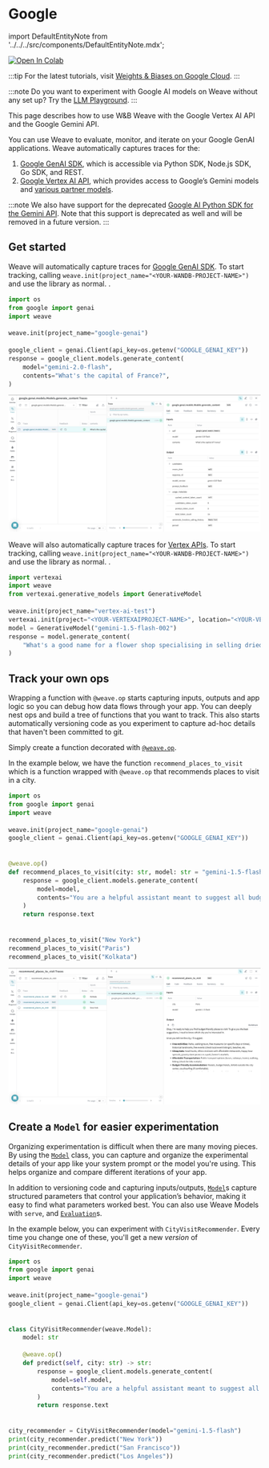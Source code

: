 # Google

import DefaultEntityNote from '../../../src/components/DefaultEntityNote.mdx';

<a target="_blank" href="https://github.com/wandb/examples/blob/master/weave/docs/quickstart_google.ipynb">
  <img src="https://colab.research.google.com/assets/colab-badge.svg" alt="Open In Colab"/>
</a>

:::tip
For the latest tutorials, visit [Weights & Biases on Google Cloud](https://wandb.ai/site/partners/googlecloud/).
:::

:::note
Do you want to experiment with Google AI models on Weave without any set up? Try the [LLM Playground](../tools/playground.md).
:::

This page describes how to use W&B Weave with the Google Vertex AI API and the Google Gemini API.

You can use Weave to evaluate, monitor, and iterate on your Google GenAI applications. Weave automatically captures traces for the:

1. [Google GenAI SDK](https://github.com/googleapis/python-genai), which is accessible via Python SDK, Node.js SDK, Go SDK, and REST.
2. [Google Vertex AI API](https://cloud.google.com/vertex-ai/docs), which provides access to Google’s Gemini models and [various partner models](https://cloud.google.com/vertex-ai/generative-ai/docs/partner-models/use-partner-models).

:::note
We also have support for the deprecated [Google AI Python SDK for the Gemini API](https://github.com/google-gemini/deprecated-generative-ai-python). Note that this support is deprecated as well and will be removed in a future version.
:::

## Get started

Weave will automatically capture traces for [Google GenAI SDK](https://github.com/googleapis/python-genai). To start tracking, calling `weave.init(project_name="<YOUR-WANDB-PROJECT-NAME>")` and use the library as normal. <DefaultEntityNote />.

```python
import os
from google import genai
import weave

weave.init(project_name="google-genai")

google_client = genai.Client(api_key=os.getenv("GOOGLE_GENAI_KEY"))
response = google_client.models.generate_content(
    model="gemini-2.0-flash",
    contents="What's the capital of France?",
)
```

[![dspy_trace.png](imgs/google-genai-trace.png)](https://wandb.ai/geekyrakshit/google-genai/weave/traces)

Weave will also automatically capture traces for [Vertex APIs](https://github.com/googleapis/python-aiplatform/tree/main/vertexai/generative_models). To start tracking, calling `weave.init(project_name="<YOUR-WANDB-PROJECT-NAME>")` and use the library as normal. <DefaultEntityNote />.

```python
import vertexai
import weave
from vertexai.generative_models import GenerativeModel

weave.init(project_name="vertex-ai-test")
vertexai.init(project="<YOUR-VERTEXAIPROJECT-NAME>", location="<YOUR-VERTEXAI-PROJECT-LOCATION>")
model = GenerativeModel("gemini-1.5-flash-002")
response = model.generate_content(
    "What's a good name for a flower shop specialising in selling dried flower bouquets?"
)
```

## Track your own ops

Wrapping a function with `@weave.op` starts capturing inputs, outputs and app logic so you can debug how data flows through your app. You can deeply nest ops and build a tree of functions that you want to track. This also starts automatically versioning code as you experiment to capture ad-hoc details that haven't been committed to git.

Simply create a function decorated with [`@weave.op`](/guides/tracking/ops).

In the example below, we have the function `recommend_places_to_visit` which is a function wrapped with `@weave.op` that recommends places to visit in a city.

```python
import os
from google import genai
import weave

weave.init(project_name="google-genai")
google_client = genai.Client(api_key=os.getenv("GOOGLE_GENAI_KEY"))


@weave.op()
def recommend_places_to_visit(city: str, model: str = "gemini-1.5-flash"):
    response = google_client.models.generate_content(
        model=model,
        contents="You are a helpful assistant meant to suggest all budget-friendly places to visit in a city",
    )
    return response.text


recommend_places_to_visit("New York")
recommend_places_to_visit("Paris")
recommend_places_to_visit("Kolkata")
```

[![dspy_trace.png](imgs/google-genai-ops.png)](https://wandb.ai/geekyrakshit/google-genai/weave/traces)

## Create a `Model` for easier experimentation

Organizing experimentation is difficult when there are many moving pieces. By using the [`Model`](../core-types/models) class, you can capture and organize the experimental details of your app like your system prompt or the model you're using. This helps organize and compare different iterations of your app. 

In addition to versioning code and capturing inputs/outputs, [`Model`](../core-types/models)s capture structured parameters that control your application’s behavior, making it easy to find what parameters worked best. You can also use Weave Models with `serve`, and [`Evaluation`](../core-types/evaluations.md)s.

In the example below, you can experiment with `CityVisitRecommender`. Every time you change one of these, you'll get a new _version_ of `CityVisitRecommender`.

```python
import os
from google import genai
import weave

weave.init(project_name="google-genai")
google_client = genai.Client(api_key=os.getenv("GOOGLE_GENAI_KEY"))


class CityVisitRecommender(weave.Model):
    model: str

    @weave.op()
    def predict(self, city: str) -> str:
        response = google_client.models.generate_content(
            model=self.model,
            contents="You are a helpful assistant meant to suggest all budget-friendly places to visit in a city",
        )
        return response.text


city_recommender = CityVisitRecommender(model="gemini-1.5-flash")
print(city_recommender.predict("New York"))
print(city_recommender.predict("San Francisco"))
print(city_recommender.predict("Los Angeles"))
```
